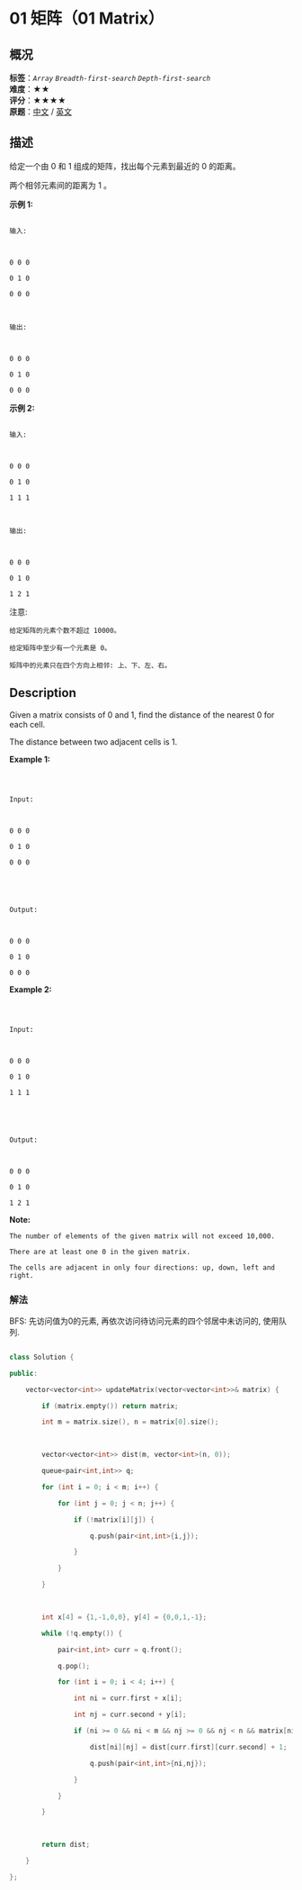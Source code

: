 # 01 矩阵（01 Matrix）
## 概况
**标签**：*`Array`*  *`Breadth-first-search`*  *`Depth-first-search`*<br>
**难度**：★★<br>
**评分**：★★★★<br>
**原题**：[中文](https://leetcode-cn.com/problems/01-matrix) / [英文](https://leetcode.com/problems/01-matrix)
## 描述

给定一个由 0 和 1 组成的矩阵，找出每个元素到最近的 0 的距离。



两个相邻元素间的距离为 1 。



**示例 1:**

```

输入:



0 0 0

0 1 0

0 0 0



输出:



0 0 0

0 1 0

0 0 0

```



**示例 2:**

```

输入:



0 0 0

0 1 0

1 1 1



输出:



0 0 0

0 1 0

1 2 1

```





注意:



	给定矩阵的元素个数不超过 10000。

	给定矩阵中至少有一个元素是 0。

	矩阵中的元素只在四个方向上相邻: 上、下、左、右。



## Description

Given a matrix consists of 0 and 1, find the distance of the nearest 0 for each cell.



The distance between two adjacent cells is 1.



**Example 1:**

```

 

Input:



0 0 0

0 1 0

0 0 0





Output:



0 0 0

0 1 0

0 0 0

```







**Example 2:**

```

 

Input:



0 0 0

0 1 0

1 1 1





Output:



0 0 0

0 1 0

1 2 1

```



**Note:**



    The number of elements of the given matrix will not exceed 10,000.

    There are at least one 0 in the given matrix.

    The cells are adjacent in only four directions: up, down, left and right.





### 解法

BFS: 先访问值为0的元素, 再依次访问待访问元素的四个邻居中未访问的, 使用队列.

```c++

class Solution {

public:

    vector<vector<int>> updateMatrix(vector<vector<int>>& matrix) {

        if (matrix.empty()) return matrix;

        int m = matrix.size(), n = matrix[0].size();

        

        vector<vector<int>> dist(m, vector<int>(n, 0));

        queue<pair<int,int>> q;

        for (int i = 0; i < m; i++) {

            for (int j = 0; j < n; j++) {

                if (!matrix[i][j]) {

                    q.push(pair<int,int>{i,j});

                }

            }

        }

        

        int x[4] = {1,-1,0,0}, y[4] = {0,0,1,-1};

        while (!q.empty()) {

            pair<int,int> curr = q.front();

            q.pop();

            for (int i = 0; i < 4; i++) {

                int ni = curr.first + x[i];

                int nj = curr.second + y[i];

                if (ni >= 0 && ni < m && nj >= 0 && nj < n && matrix[ni][nj] && !dist[ni][nj]) {

                    dist[ni][nj] = dist[curr.first][curr.second] + 1;

                    q.push(pair<int,int>{ni,nj});

                }

            }

        }

        

        return dist;

    }

};

```
